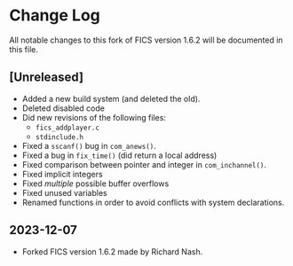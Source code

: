 # Change Log #

All notable changes to this fork of FICS version 1.6.2 will be
documented in this file.

## [Unreleased] ##
- Added a new build system (and deleted the old).
- Deleted disabled code
- Did new revisions of the following files:
  - `fics_addplayer.c`
  - `stdinclude.h`
- Fixed a `sscanf()` bug in `com_anews()`.
- Fixed a bug in `fix_time()` (did return a local address)
- Fixed comparison between pointer and integer in `com_inchannel()`.
- Fixed implicit integers
- Fixed _multiple_ possible buffer overflows
- Fixed unused variables
- Renamed functions in order to avoid conflicts with system
  declarations.

## 2023-12-07 ##
- Forked FICS version 1.6.2 made by Richard Nash.
